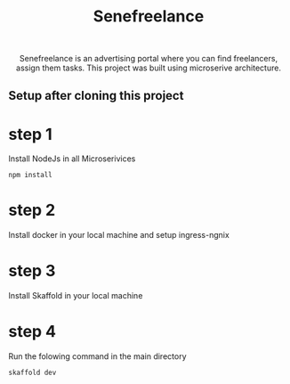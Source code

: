 <h1 align="center"> Senefreelance </h1> <br>

<p align="center">
  Senefreelance is an advertising portal where you can find freelancers, assign them tasks. 
  This project was built using microserive architecture.
</p>


## Setup after cloning this project

# step 1
Install NodeJs in all Microserivices

``` npm install ```

# step 2
Install docker in your local machine and setup ingress-ngnix 

# step 3 
Install Skaffold in your local machine

# step 4 
Run the folowing command in the main directory

``` skaffold dev ```
